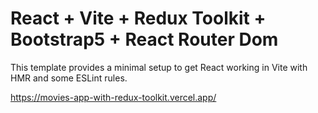 # React + Vite + Redux Toolkit + Bootstrap5 + React Router Dom
This template provides a minimal setup to get React working in Vite with HMR and some ESLint rules.


https://movies-app-with-redux-toolkit.vercel.app/
